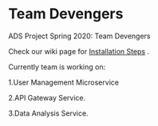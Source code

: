 # Team Devengers
ADS Project Spring 2020: Team Devengers


Check our wiki page for [Installation Steps](https://github.com/airavata-courses/devengers/wiki/Installation-steps-for-all-the-services) .


Currently team is working on:

1.User Management Microservice

2.API Gateway Service.

3.Data Analysis Service.

